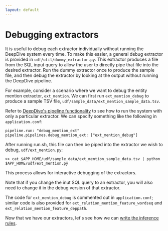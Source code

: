 ```yaml
---
layout: default
---
```


Debugging extractors
====

It is useful to debug each extractor individually without running the DeepDive system every time. To make this easier, a general debug extractor is provided in `udf/util/dummy_extractor.py`. This extractor produces a file from the SQL input query to allow the user to directly pipe that file into the desired extractor. Run the dummy extractor once to produce the sample file, and then debug the extractor by looking at the output without running the DeepDive pipeline.

For example, consider a scenario where we want to debug the entity mention extractor, `ext_mention`. We can first run `ext_mention_debug` to produce a sample TSV file, `udf/sample_data/ext_mention_sample_data.tsv`.

Refer to [DeepDive's pipeline functionality](http://deepdive.stanford.edu/doc/pipelines.html) to see how to run the system with only a particular extractor. We can specify something like the following in `application.conf`:

    pipeline.run: "debug_mention_ext"
    pipeline.pipelines.debug_mention_ext: ["ext_mention_debug"]

After running run.sh, this file can then be piped into the extractor we wish to debug, `udf/ext_mention.py`:

    >> cat $APP_HOME/udf/sample_data/ext_mention_sample_data.tsv | python $APP_HOME/udf/ext_mention.py

This process allows for interactive debugging of the extractors.

Note that if you change the inut SQL query to an extractor, you will also need to change it in the debug version of that extractor.

The code for `ext_mention_debug` is commented out in `application.conf`; similar code is also provided for `ext_relation_mention_feature_wordseq` and `ext_relation_mention_feature_deppath`.

Now that we have our extractors, let's see how we can [write the inference rules](inference_rules.md).